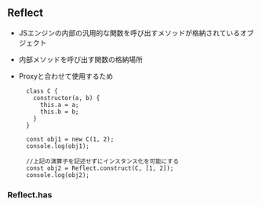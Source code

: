 ## Reflect

- JSエンジンの内部の汎用的な関数を呼び出すメソッドが格納されているオブジェクト

- 内部メソッドを呼び出す関数の格納場所
- Proxyと合わせて使用するため

        class C {
          constructor(a, b) {
            this.a = a;
            this.b = b;
          }
        }
        
        const obj1 = new C(1, 2);
        console.log(obj1);
        
        //上記の演算子を記述せずにインスタンス化を可能にする
        const obj2 = Reflect.construct(C, [1, 2]);
        console.log(obj2);

### Reflect.has
